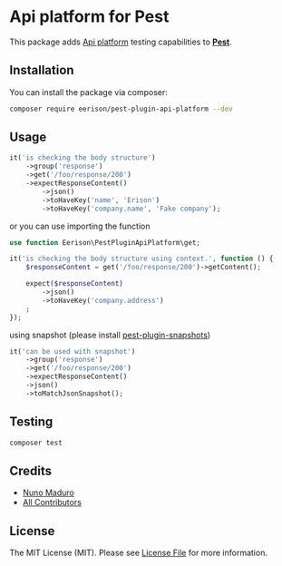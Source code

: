 Api platform for Pest
=====================

This package adds [Api platform](https://api-platform.com/) testing capabilities to **[Pest](https://pestphp.com)**.

## Installation

You can install the package via composer:

```bash
composer require eerison/pest-plugin-api-platform --dev
```

## Usage

```php
it('is checking the body structure')
    ->group('response')
    ->get('/foo/response/200')
    ->expectResponseContent()
        ->json()
        ->toHaveKey('name', 'Erison')
        ->toHaveKey('company.name', 'Fake company');
```

or you can use importing the function

```php
use function Eerison\PestPluginApiPlatform\get;

it('is checking the body structure using context.', function () {
    $responseContent = get('/foo/response/200')->getContent();

    expect($responseContent)
        ->json()
        ->toHaveKey('company.address')
    ;
});
```

using snapshot (please install [pest-plugin-snapshots](https://github.com/spatie/pest-plugin-snapshots#installation))

```php
it('can be used with snapshot')
    ->group('response')
    ->get('/foo/response/200')
    ->expectResponseContent()
    ->json()
    ->toMatchJsonSnapshot();
```

## Testing

``` bash
composer test
```

## Credits

- [Nuno Maduro](https://github.com/nunomaduro)
- [All Contributors](../../contributors)

## License

The MIT License (MIT). Please see [License File](LICENSE.md) for more information.

